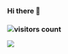 ### Hi there 👋

<!--
**john8628/john8628** is a ✨ _special_ ✨ repository because its `README.md` (this file) appears on your GitHub profile.

Here are some ideas to get you started:

- 🔭 I’m currently working on ...
- 🌱 I’m currently learning ...
- 👯 I’m looking to collaborate on ...
- 🤔 I’m looking for help with ...
- 💬 Ask me about ...
- 📫 How to reach me: ...
- 😄 Pronouns: ...
- ⚡ Fun fact: ...
-->
<!-- <div id="header" align="center">
  <img src="https://media.giphy.com/media/M9gbBd9nbDrOTu1Mqx/giphy.gif" width="100"/>
</div> 
-->
### ![visitors count](https://visitors-by-url-pls-dont-use-this-in-your-repo.vercel.app/john8628-github-readme)

<img src="https://github-readme-stats.vercel.app/api?username=john8628&show_icons=true&icon_color=0366d6&text_color=24292e&bg_color=fff&hide_title=false">
